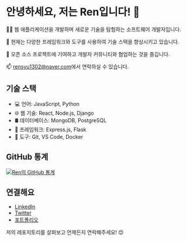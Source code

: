 # 안녕하세요, 저는 Ren입니다! 👋

👨‍💻 웹 애플리케이션을 개발하며 새로운 기술을 탐험하는 소프트웨어 개발자입니다.

🌱 현재는 다양한 프레임워크와 도구를 사용하여 기술 스택을 향상시키고 있습니다.

🚀 오픈 소스 프로젝트에 기여하고 개발자 커뮤니티와 협업하는 것을 즐깁니다.

📫 [rensyu1302@naver.com](mailto:ren@example.com)에서 연락하실 수 있습니다.

## 기술 스택

- 💻 언어: JavaScript, Python
- 🌐 웹 기술: React, Node.js, Django
- 🛢️ 데이터베이스: MongoDB, PostgreSQL
- 🚀 프레임워크: Express.js, Flask
- 🔧 도구: Git, VS Code, Docker

## GitHub 통계

[![Ren의 GitHub 통계](https://github-readme-stats.vercel.app/api?username=ren1302&show_icons=true&theme=radical)](https://github.com/ren1302)

## 연결해요

- [LinkedIn](https://www.linkedin.com/in/ren-example/)
- [Twitter](https://twitter.com/ren_example)
- [포트폴리오](https://ren-portfolio.example.com/)

저의 레포지토리를 살펴보고 언제든지 연락해주세요! 😊
